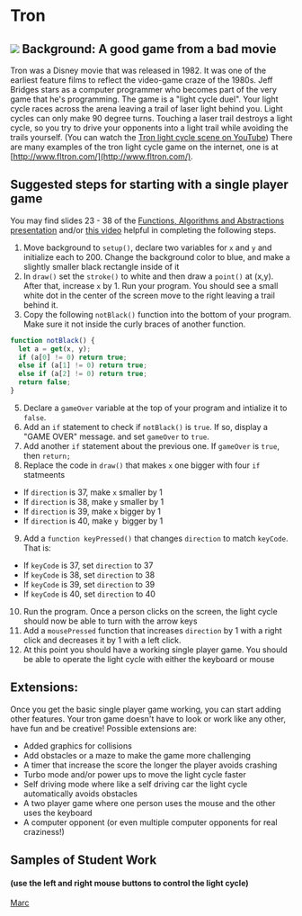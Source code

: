Tron
====
![](TronLightCycle.jpg)
Background: A good game from a bad movie
-----------------------------------------
Tron was a Disney movie that was released in 1982. It was one of the earliest feature films to reflect the video-game craze of the 1980s. Jeff Bridges stars as a computer programmer who becomes part of the very game that he's programming. The game is a "light cycle duel". Your light cycle races across the arena leaving a trail of laser light behind you. Light cycles can only make 90 degree turns. Touching a laser trail destroys a light cycle, so you try to drive your opponents into a light trail while avoiding the trails yourself. (You can watch the [Tron light cycle scene on YouTube](https://www.youtube.com/watch?v=-BZxGhNdz1k)) There are many examples of the tron light cycle game on the internet, one is at [http://www.fltron.com/](http://www.fltron.com/).
 

 
Suggested steps for starting with a single player game
-------------------------------
You may find slides 23 - 38 of the [Functions, Algorithms and Abstractions presentation](https://docs.google.com/presentation/d/12evLVpEOAdoKxIjuTu3OP5GegrFHFTkJHr4dX1lfEow/edit?usp=sharing) and/or [this video](http://youtu.be/5LaX86RCMuQ?hd=1) helpful in completing the following steps.   

1. Move background to `setup()`, declare two variables for `x` and `y` and initialize each to 200. Change the background color to blue, and make a slightly smaller black rectangle inside of it
3. In `draw()` set the `stroke()` to white and then draw a `point()` at (x,y). After that, increase `x` by 1. Run your program. You should see a small white dot in the center of the screen move to the right leaving a trail behind it.
4. Copy the following `notBlack()` function into the bottom of your program. Make sure it not inside the curly braces of another function.
```javascript
function notBlack() {
  let a = get(x, y);
  if (a[0] != 0) return true;
  else if (a[1] != 0) return true;
  else if (a[2] != 0) return true;
  return false;
}
```
5. Declare a `gameOver` variable at the top of your program and intialize it to `false`. 
6. Add an `if` statement to check if `notBlack()` is `true`. If so, display a "GAME OVER" message. and set `gameOver` to `true`.
7. Add another `if` statement about the previous one. If `gameOver` is `true`, then `return;`
8. Replace the code in `draw()` that makes `x` one bigger with four `if` statmeents
+ If `direction` is 37, make `x` smaller by 1 
+ If `direction` is 38, make `y` smaller by 1 
+ If `direction` is 39, make `x` bigger by 1
+ If `direction` is 40, make `y `bigger by 1 
9. Add a `function keyPressed()` that changes `direction` to match `keyCode`. That is:
+ If `keyCode` is 37, set `direction` to 37
+ If `keyCode` is 38, set `direction` to 38
+ If `keyCode` is 39, set `direction` to 39
+ If `keyCode` is 40, set `direction` to 40
10. Run the program. Once a person clicks on the screen, the light cycle should now be able to turn with the arrow keys
11. Add a `mousePressed` function that increases `direction` by 1 with a right click and decreases it by 1 with a left click.
12. At this point you should have a working single player game. You should be able to operate the light cycle with either the keyboard or mouse

Extensions:
-----------
Once you get the basic single player game working, you can start adding other features. Your tron game doesn't have to look or work like any other, have fun and be creative! Possible extensions are:
+ Added graphics for collisions
+ Add obstacles or a maze to make the game more challenging
+ A timer that increase the score the longer the player avoids crashing
+ Turbo mode and/or power ups to move the light cycle faster
+ Self driving mode where like a self driving car the light cycle automatically avoids obstacles
+ A two player game where one person uses the mouse and the other uses the keyboard
+ A computer opponent (or even multiple computer opponents for real craziness!)


Samples of Student Work 
-----------------------
#### (use the left and right mouse buttons to control the light cycle)   
[Marc](https://trinket.io/embed/python/df5a0e966e?outputOnly=true&runOption=run&start=result)   
